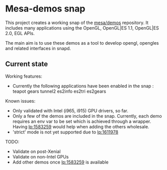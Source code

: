 # Mesa-demos snap

This project creates a working snap of the [mesa/demos](https://cgit.freedesktop.org/mesa/demos) repository. It includes many applications using the OpenGL, OpenGL|ES 1.1, OpenGL|ES 2.0, EGL APIs.

The main aim is to use these demos as a tool to develop opengl, opengles and related interfaces in snapd.

## Current state

Working features:
  - Currently the following applications have been enabled in the snap :
      teapot
      gears
      tunnel2
      es2info
      es2tri
      es2gears
  
Known issues:
  - Only validated with Intel (i965, i915) GPU drivers, so far.
  - Only a few of the demos are included in the snap. Currently, each demo requires an env var to be set which is achieved through a wrapper. Having [lp:1583259](https://bugs.launchpad.net/snappy/+bug/1583259) would help when adding the others wholesale.
  - 'strict' mode is not yet supported due to [lp:1611978](https://bugs.launchpad.net/snappy/+bug/1611978)

TODO:
 - Validate on post-Xenial
 - Validate on non-Intel GPUs
 - Add other demos once [lp:1583259](https://bugs.launchpad.net/snappy/+bug/1583259) is available
